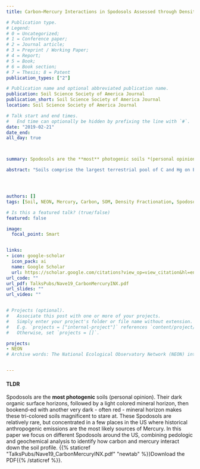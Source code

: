 ```yaml
---
title: Carbon–Mercury Interactions in Spodosols Assessed through Density Fractionation, Radiocarbon Analysis, and Soil Survey Information

# Publication type.
# Legend: 
# 0 = Uncategorized; 
# 1 = Conference paper; 
# 2 = Journal article;
# 3 = Preprint / Working Paper; 
# 4 = Report; 
# 5 = Book; 
# 6 = Book section;
# 7 = Thesis; 8 = Patent
publication_types: ["2"]

# Publication name and optional abbreviated publication name.
publication: Soil Science Society of America Journal
publication_short: Soil Science Society of America Journal
location: Soil Science Society of America Journal

# Talk start and end times.
#   End time can optionally be hidden by prefixing the line with `#`.
date: "2019-02-21"
date_end: 
all_day: true



summary: Spodosols are the **most** photogenic soils *(personal opinion)*. Their dark organic surface horizons, followed by a light colored mineral horizon, then bookend-ed with another very dark - often red - mineral horizon makes these tri-colored soils magnificent to stare at. These Spodosols are relatively rare, but concentrated in a few places in the US where historical anthropogenic emissions are the most likely sources of Mercury. In this paper we focus on different Spodosols around the US, combining pedologic and geochemical analysis to identify how carbon and mercury interact down the soil profile. 

abstract: "Soils comprise the largest terrestrial pool of C and Hg on Earth, and these elements have critical feedbacks to problems ranging from atmospheric pollution and climate change to public health. Empirical evidence suggests these elements cycle closely in a wide range of soils, but mechanistic studies of their interactions within distinct soil organic matter (SOM) pools and between different soil types are needed. Here, we report findings of a novel approach to investigate C–Hg interactions, primarily in Spodosols, in which we: (i) examined density separated topsoil and illuvial horizons of four contrasting Spodosols, and used radiocarbon to investigate interactions between Hg and C cycling in distinct SOM pools; (ii) assessed broader patterns across Spodosols and other soil orders using USDA soil survey laboratory data. Consistent with other studies, C and Hg concentrations of individual soil horizons were positively related across the four contrasting Spodosols. Carbon and Hg were also positively related in the density fractions comprising individual soil horizons, but radiocarbon analysis revealed fundamental differences in Hg retention in modern, C-rich fractions vs. low-C fractions containing less modern radiocarbon. The lack of significant site-to-site variation in C and Hg across these sites (and Spodosols more broadly), contrasted against significant differences between horizons and fractions, suggests processes controlling C–Hg interactions are consistent across the taxonomic order. Furthermore, significant differences between other soil orders indicate that processes controlling soil formation — as represented by soil taxonomy — can explain differences in C–Hg interactions and their distribution across soils."




authors: []
tags: [Soil, NEON, Mercury, Carbon, SOM, Density Fractionation, Spodosol, Radiocarbon]

# Is this a featured talk? (true/false)
featured: false

image: 
  focal_point: Smart


links:
- icon: google-scholar 
  icon_pack: ai
  name: Google Scholar
  url: https://scholar.google.com/citations?view_op=view_citation&hl=en&user=miYEsFoAAAAJ&citation_for_view=miYEsFoAAAAJ:zYLM7Y9cAGgC
url_code: ""
url_pdf: TalksPubs/Nave19_CarbonMercuryINX.pdf
url_slides: ""
url_video: ""


# Projects (optional).
#   Associate this post with one or more of your projects.
#   Simply enter your project's folder or file name without extension.
#   E.g. `projects = ["internal-project"]` references `content/project/deep-learning/index.md`.
#   Otherwise, set `projects = []`.

projects:
- NEON
# Archive words: The National Ecological Observatory Network (NEON) integrates hard infrastructure along with cloud-based data products that are publicly available. In this paper we advertised just *some* of the capabilities that NEON currently has, and describe how other site-specific instruments/observations may be incorporated. 


---
```


#### TLDR
Spodosols are the **most photogenic** soils (personal opinion). Their dark organic surface horizons, followed by a light colored mineral horizon, then bookend-ed with another very dark - often red - mineral horizon makes these tri-colored soils magnificent to stare at. These Spodosols are relatively rare, but concentrated in a few places in the US where historical anthropogenic emissions are the most likely sources of Mercury. In this paper we focus on different Spodosols around the US, combining pedologic and geochemical analysis to identify how carbon and mercury interact down the soil profile. {{% staticref "TalksPubs/Nave19_CarbonMercuryINX.pdf" "newtab" %}}Download the PDF{{% /staticref %}}. 

